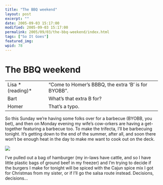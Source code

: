 ```yaml
---
title: "The BBQ weekend"
layout: post
excerpt: ""
date: 2005-09-03 15:17:00
modified: 2005-09-03 15:17:00
permalink: 2005/09/03/the-bbq-weekend/index.html
tags: ["So It Goes"]
featured_img: 
wpid: 78
---
```


# The BBQ weekend

<table align="center"><tr><td>Lisa *(reading)*</td><td>“Come to Homer’s BBBQ, the extra ‘B’ is for BYOBB”.</td></tr><tr><td>Bart</td><td>What’s that extra B for?</td></tr><tr><td>Homer</td><td>That’s a typo.</td></tr></table>

So this Sunday we’re having some folks over for a barbecue (BYOBB, you bet), and then on Monday evening my wife’s cow-orkers are having a get-together featuring a barbecue too. To make the trifecta, I’ll be barbecuing tonight. It’s getting down to the end of the summer, after all, and soon there won’t be enough heat in the day to make me want to cook out on the deck.

![](http://static.flickr.com/23/39830250_a3b45205b0_m.jpg)

I’ve pulled out a bag of hamburger (my in-laws have cattle, and so I have little plastic bags of ground beef in my freezer) and I’m trying to decide if the burgers I make for tonight will be spiced with the Cajun spice mix I got for Christmas from my sister, or if I’ll go the salsa route instead. Decisions, decisions…